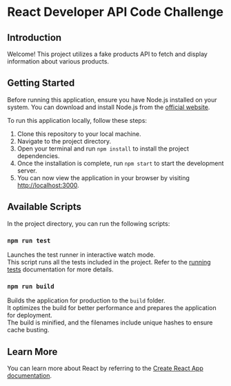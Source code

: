# React Developer API Code Challenge

## Introduction

Welcome! This project utilizes a fake products API to fetch and display information about various products.

## Getting Started

Before running this application, ensure you have Node.js installed on your system. You can download and install Node.js from the [official website](https://nodejs.org/).

To run this application locally, follow these steps:

1. Clone this repository to your local machine.   
2. Navigate to the project directory.
3. Open your terminal and run `npm install` to install the project dependencies.
4. Once the installation is complete, run `npm start` to start the development server.
5. You can now view the application in your browser by visiting [http://localhost:3000](http://localhost:3000).

## Available Scripts

In the project directory, you can run the following scripts:

### `npm run test`

Launches the test runner in interactive watch mode.  
This script runs all the tests included in the project. Refer to the [running tests](https://facebook.github.io/create-react-app/docs/running-tests) documentation for more details.

### `npm run build`

Builds the application for production to the `build` folder.  
It optimizes the build for better performance and prepares the application for deployment.  
The build is minified, and the filenames include unique hashes to ensure cache busting.

## Learn More

You can learn more about React by referring to the [Create React App documentation](https://reactjs.org/docs/create-a-new-react-app.html).
